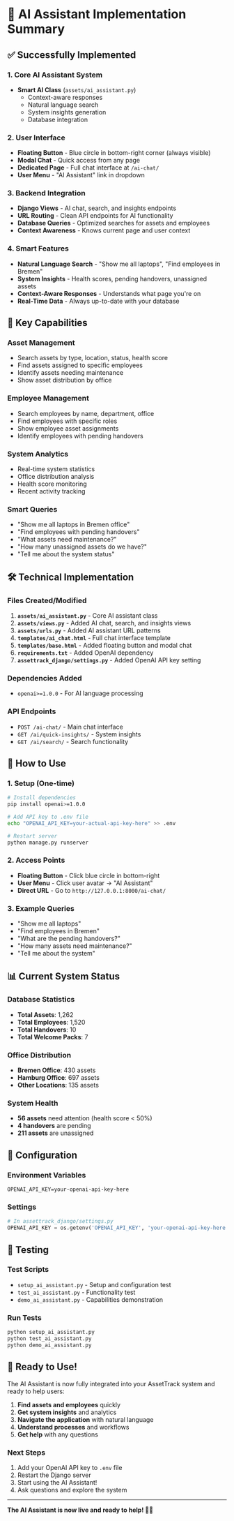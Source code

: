 # 🤖 AI Assistant Implementation Summary

## ✅ **Successfully Implemented**

### **1. Core AI Assistant System**
- **Smart AI Class** (`assets/ai_assistant.py`)
  - Context-aware responses
  - Natural language search
  - System insights generation
  - Database integration

### **2. User Interface**
- **Floating Button** - Blue circle in bottom-right corner (always visible)
- **Modal Chat** - Quick access from any page
- **Dedicated Page** - Full chat interface at `/ai-chat/`
- **User Menu** - "AI Assistant" link in dropdown

### **3. Backend Integration**
- **Django Views** - AI chat, search, and insights endpoints
- **URL Routing** - Clean API endpoints for AI functionality
- **Database Queries** - Optimized searches for assets and employees
- **Context Awareness** - Knows current page and user context

### **4. Smart Features**
- **Natural Language Search** - "Show me all laptops", "Find employees in Bremen"
- **System Insights** - Health scores, pending handovers, unassigned assets
- **Context-Aware Responses** - Understands what page you're on
- **Real-Time Data** - Always up-to-date with your database

## 🎯 **Key Capabilities**

### **Asset Management**
- Search assets by type, location, status, health score
- Find assets assigned to specific employees
- Identify assets needing maintenance
- Show asset distribution by office

### **Employee Management**
- Search employees by name, department, office
- Find employees with specific roles
- Show employee asset assignments
- Identify employees with pending handovers

### **System Analytics**
- Real-time system statistics
- Office distribution analysis
- Health score monitoring
- Recent activity tracking

### **Smart Queries**
- "Show me all laptops in Bremen office"
- "Find employees with pending handovers"
- "What assets need maintenance?"
- "How many unassigned assets do we have?"
- "Tell me about the system status"

## 🛠 **Technical Implementation**

### **Files Created/Modified**
1. **`assets/ai_assistant.py`** - Core AI assistant class
2. **`assets/views.py`** - Added AI chat, search, and insights views
3. **`assets/urls.py`** - Added AI assistant URL patterns
4. **`templates/ai_chat.html`** - Full chat interface template
5. **`templates/base.html`** - Added floating button and modal chat
6. **`requirements.txt`** - Added OpenAI dependency
7. **`assettrack_django/settings.py`** - Added OpenAI API key setting

### **Dependencies Added**
- `openai>=1.0.0` - For AI language processing

### **API Endpoints**
- `POST /ai-chat/` - Main chat interface
- `GET /ai/quick-insights/` - System insights
- `GET /ai/search/` - Search functionality

## 🚀 **How to Use**

### **1. Setup (One-time)**
```bash
# Install dependencies
pip install openai>=1.0.0

# Add API key to .env file
echo "OPENAI_API_KEY=your-actual-api-key-here" >> .env

# Restart server
python manage.py runserver
```

### **2. Access Points**
- **Floating Button** - Click blue circle in bottom-right
- **User Menu** - Click user avatar → "AI Assistant"
- **Direct URL** - Go to `http://127.0.0.1:8000/ai-chat/`

### **3. Example Queries**
- "Show me all laptops"
- "Find employees in Bremen"
- "What are the pending handovers?"
- "How many assets need maintenance?"
- "Tell me about the system"

## 📊 **Current System Status**

### **Database Statistics**
- **Total Assets**: 1,262
- **Total Employees**: 1,520
- **Total Handovers**: 10
- **Total Welcome Packs**: 7

### **Office Distribution**
- **Bremen Office**: 430 assets
- **Hamburg Office**: 697 assets
- **Other Locations**: 135 assets

### **System Health**
- **56 assets** need attention (health score < 50%)
- **4 handovers** are pending
- **211 assets** are unassigned

## 🔧 **Configuration**

### **Environment Variables**
```env
OPENAI_API_KEY=your-openai-api-key-here
```

### **Settings**
```python
# In assettrack_django/settings.py
OPENAI_API_KEY = os.getenv('OPENAI_API_KEY', 'your-openai-api-key-here')
```

## 🧪 **Testing**

### **Test Scripts**
- `setup_ai_assistant.py` - Setup and configuration test
- `test_ai_assistant.py` - Functionality test
- `demo_ai_assistant.py` - Capabilities demonstration

### **Run Tests**
```bash
python setup_ai_assistant.py
python test_ai_assistant.py
python demo_ai_assistant.py
```

## 🎉 **Ready to Use!**

The AI Assistant is now fully integrated into your AssetTrack system and ready to help users:

1. **Find assets and employees** quickly
2. **Get system insights** and analytics
3. **Navigate the application** with natural language
4. **Understand processes** and workflows
5. **Get help** with any questions

### **Next Steps**
1. Add your OpenAI API key to `.env` file
2. Restart the Django server
3. Start using the AI Assistant!
4. Ask questions and explore the system

---

**The AI Assistant is now live and ready to help! 🤖✨**
